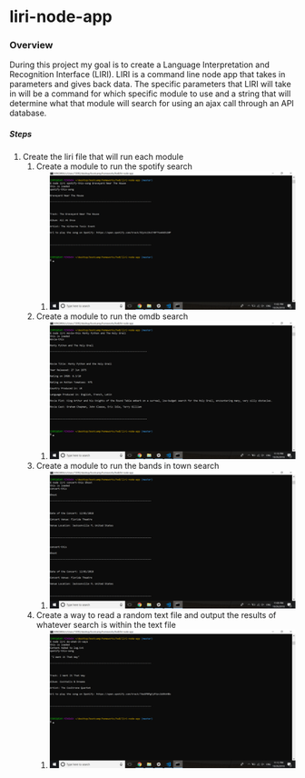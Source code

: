 # liri-node-app

### Overview

During this project my goal is to create a Language Interpretation and Recognition Interface (LIRI). LIRI is a command line node app that takes in parameters and gives back data. The specific parameters that LIRI will take in will be a command for which specific module to use and a string that will determine what that module will search for using an ajax call through an API database.

##### Steps

1. Create the liri file that will run each module
    1. Create a module to run the spotify search
        1. ![Spotify Song Search](./spotifyProof.png)
    1. Create a module to run the omdb search
        1. ![OMDB Movie Search](./movieProof.png)
    1. Create a module to run the bands in town search
        1. ![Bandsintown Concert Search](./concertProof.png)
    1. Create a way to read a random text file and output the results of whatever search is within the text file
        1. ![Reading the random.txt and outputting the results of the search](./doWhatItSaysProof.png)